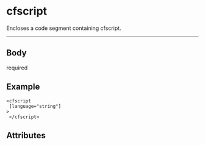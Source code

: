 # cfscript


Encloses a code segment containing cfscript.

---
## Body
required

## Example
```
<cfscript
 [language="string"]
> 
 </cfscript>
```
## Attributes
